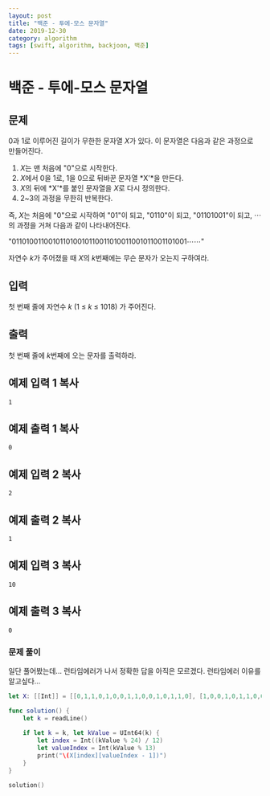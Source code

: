 ```yaml
---
layout: post
title: "백준 - 투에-모스 문자열"
date: 2019-12-30
category: algorithm
tags: [swift, algorithm, backjoon, 백준]
---
```


# 백준 - 투에-모스 문자열

<!-- more -->

## 문제

0과 1로 이루어진 길이가 무한한 문자열 *X*가 있다. 이 문자열은 다음과 같은 과정으로 만들어진다.

1. *X*는 맨 처음에 "0"으로 시작한다. 
2. *X*에서 0을 1로, 1을 0으로 뒤바꾼 문자열 *X'*을 만든다.
3. *X*의 뒤에 *X'*를 붙인 문자열을 *X*로 다시 정의한다. 
4. 2~3의 과정을 무한히 반복한다.

즉, *X*는 처음에 "0"으로 시작하여 "01"이 되고, "0110"이 되고, "01101001"이 되고, ⋯ 의 과정을 거쳐 다음과 같이 나타내어진다.

   "011010011001011010010110011010011001011001101001⋯⋯"

자연수 *k*가 주어졌을 때 *X*의 *k*번째에는 무슨 문자가 오는지 구하여라.

## 입력

첫 번째 줄에 자연수 *k* (1 ≤ *k* ≤ 1018) 가 주어진다.

## 출력

첫 번째 줄에 *k*번째에 오는 문자를 출력하라.

## 예제 입력 1 복사

```
1
```

## 예제 출력 1 복사

```
0
```

## 예제 입력 2 복사

```
2
```

## 예제 출력 2 복사

```
1
```

## 예제 입력 3 복사

```
10
```

## 예제 출력 3 복사

```
0
```



### 문제 풀이

일단 풀어봤는데... 런타임에러가 나서 정확한 답을 아직은 모르겠다. 런타임에러 이유를 알고싶다...

```swift
let X: [[Int]] = [[0,1,1,0,1,0,0,1,1,0,0,1,0,1,1,0], [1,0,0,1,0,1,1,0,0,1,1,0,1,0,0,1]]

func solution() {
    let k = readLine()
    
    if let k = k, let kValue = UInt64(k) {
        let index = Int((kValue % 24) / 12)
        let valueIndex = Int(kValue % 13)
        print("\(X[index][valueIndex - 1])")
    }
}

solution()
```

